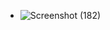  * ![Screenshot (182)](https://user-images.githubusercontent.com/99093515/153268171-4429b0f6-be2f-48a1-bf74-6fac98dfd9d1.png)